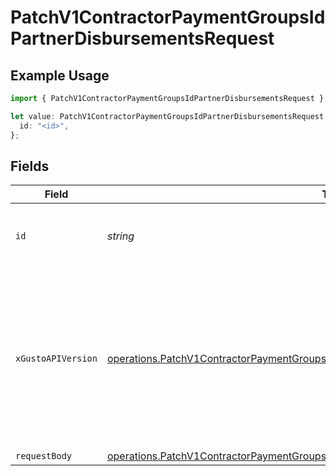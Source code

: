 # PatchV1ContractorPaymentGroupsIdPartnerDisbursementsRequest

## Example Usage

```typescript
import { PatchV1ContractorPaymentGroupsIdPartnerDisbursementsRequest } from "@gusto/embedded-api/models/operations/patchv1contractorpaymentgroupsidpartnerdisbursements.js";

let value: PatchV1ContractorPaymentGroupsIdPartnerDisbursementsRequest = {
  id: "<id>",
};
```

## Fields

| Field                                                                                                                                                                                                                        | Type                                                                                                                                                                                                                         | Required                                                                                                                                                                                                                     | Description                                                                                                                                                                                                                  |
| ---------------------------------------------------------------------------------------------------------------------------------------------------------------------------------------------------------------------------- | ---------------------------------------------------------------------------------------------------------------------------------------------------------------------------------------------------------------------------- | ---------------------------------------------------------------------------------------------------------------------------------------------------------------------------------------------------------------------------- | ---------------------------------------------------------------------------------------------------------------------------------------------------------------------------------------------------------------------------- |
| `id`                                                                                                                                                                                                                         | *string*                                                                                                                                                                                                                     | :heavy_check_mark:                                                                                                                                                                                                           | The UUID of the contractor payment group                                                                                                                                                                                     |
| `xGustoAPIVersion`                                                                                                                                                                                                           | [operations.PatchV1ContractorPaymentGroupsIdPartnerDisbursementsHeaderXGustoAPIVersion](../../models/operations/patchv1contractorpaymentgroupsidpartnerdisbursementsheaderxgustoapiversion.md)                               | :heavy_minus_sign:                                                                                                                                                                                                           | Determines the date-based API version associated with your API call. If none is provided, your application's [minimum API version](https://docs.gusto.com/embedded-payroll/docs/api-versioning#minimum-api-version) is used. |
| `requestBody`                                                                                                                                                                                                                | [operations.PatchV1ContractorPaymentGroupsIdPartnerDisbursementsRequestBody](../../models/operations/patchv1contractorpaymentgroupsidpartnerdisbursementsrequestbody.md)                                                     | :heavy_minus_sign:                                                                                                                                                                                                           | N/A                                                                                                                                                                                                                          |